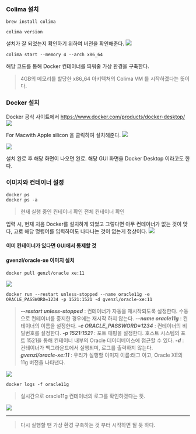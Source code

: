 ###  Colima 설치
```
brew install colima
```

```
colima version
```
설치가 잘 되었는지 확인하기 위하여 버전을 확인해준다.
![](https://velog.velcdn.com/images/seuo/post/feafc305-c75a-4b95-b337-f0a27b93f5ff/image.png)

```
colima start --memory 4 --arch x86_64
```

해당 코드를 통해 Docker 컨테이너를 띄워줄 가상 환경을 구축한다.
> 4GB의 메모리를 할당한 x86_64 아키텍쳐의 Colima VM 를 시작하겠다는 뜻이다.

### Docker 설치
Docker 공식 사이트에서 
https://www.docker.com/products/docker-desktop/
![](https://velog.velcdn.com/images/seuo/post/0687d0b5-031a-4ab8-bd93-91fe0bad3326/image.png)

For Macwith Apple silicon 을 클릭하여 설치해준다.
![](https://velog.velcdn.com/images/seuo/post/9e3a9dc7-8ddd-4ecd-a8e1-e6e66de6b2af/image.png)

![](https://velog.velcdn.com/images/seuo/post/069cddc5-1b69-41f4-be80-367308f2a040/image.png)

 설치 완료 후 해당 화면이 나오면 완료.
  해당 GUI 화면을 Docker Desktop 이라고도 한다.


  ### 이미지와 컨테이너 설정
  ```
docker ps
docker ps -a
```

> 현재 실행 중인 컨테이너 확인
> 전체 컨테이너 확인



입력 시, 현재 처음 Docker를 설치하게 되었고 그렇다면 아무 컨테이너가 없는 것이 맞다, 고로 해당 명령어를 입력하여도 나타나는 것이 없는게 정상이다.
 ![](https://velog.velcdn.com/images/seuo/post/8e6f46b0-9479-4a49-be64-cbc0ae8c1d08/image.png)

 #### 이미 컨테이너가 있다면 GUI에서 통제할 것

 #### gvenzl/oracle-xe 이미지 설치

```
docker pull genzl/oracle xe:11
```

![](https://velog.velcdn.com/images/seuo/post/739d682a-2310-45ef-8c33-6cee5c1ae577/image.png)

```
docker run --restart unless-stopped --name oracle11g -e ORACLE_PASSWORD=1234 -p 1521:1521 -d gvenzl/oracle-xe:11
```

> **_--restart unless-stopped_** : 컨테이너가 자동을 재시작되도록 설정한다. 수동으로 컨테이너를 중지한 경우에는 재시작 하지 않는다.
_**--name oracle11g**_ : 컨테이너의 이름을 설정한다.
_**-e ORACLE_PASSWORD=1234**_ : 컨테이너의 비밀번호를 설정한다.
_**-p 1521:1521**_ : 포트 매핑을 설정한다. 호스트 시스템의 포트 1521을 통해 컨테이너 내부의 Oracle 데이터베이스에 접근할 수 있다.
_**-d**_ : 컨테이너가 백그라운드에서 실행되며, 로그를 출력하지 않는다.
_**gvenzl/oracle-xe:11**_ : 우리가 실행할 이미지 이름:태그 이고, Oracle XE의 11g 버전을 나타낸다.

 ![](https://velog.velcdn.com/images/seuo/post/f550347e-2316-495e-9efd-fc046644a740/image.png)

 ```
docker logs -f oracle11g
```

> 실시간으로 oracle11g 컨테이너의 로그를 확인하겠다는 뜻.

![](https://velog.velcdn.com/images/seuo/post/6c419ad8-7713-4805-bc52-613609685aef/image.png)

<hr>

> 다시 실행할 땐 가상 환경 구축하는 것 부터 시작하면 될 듯 하다.